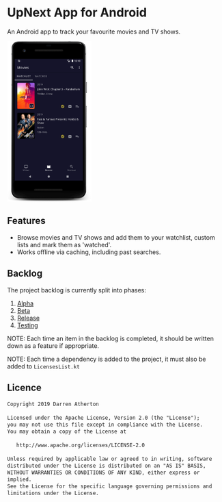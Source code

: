 # UpNext App for Android

An Android app to track your favourite movies and TV shows.

<img src="screenshots/phone-movies.png" height="375"/>

## Features
- Browse movies and TV shows and add them to your watchlist, custom lists and mark them as 'watched'.
- Works offline via caching, including past searches.

## Backlog
The project backlog is currently split into phases:
1. [Alpha](https://github.com/DarrenAtherton49/UpNext/projects/3)
2. [Beta](https://github.com/DarrenAtherton49/UpNext/projects/5)
3. [Release](https://github.com/DarrenAtherton49/UpNext/projects/6)
4. [Testing](https://github.com/DarrenAtherton49/UpNext/projects/4)

NOTE: Each time an item in the backlog is completed, it should be written down as a feature if appropriate.

NOTE: Each time a dependency is added to the project, it must also be added to `LicensesList.kt`

## Licence
```
Copyright 2019 Darren Atherton

Licensed under the Apache License, Version 2.0 (the "License");
you may not use this file except in compliance with the License.
You may obtain a copy of the License at

   http://www.apache.org/licenses/LICENSE-2.0

Unless required by applicable law or agreed to in writing, software
distributed under the License is distributed on an "AS IS" BASIS,
WITHOUT WARRANTIES OR CONDITIONS OF ANY KIND, either express or implied.
See the License for the specific language governing permissions and
limitations under the License.
```
